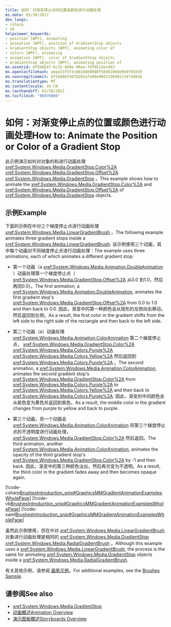 ```yaml
---
title: 如何：对渐变停止点的位置或颜色进行动画处理
ms.date: 03/30/2017
dev_langs:
- csharp
- vb
helpviewer_keywords:
- position [WPF], animating
- animation [WPF], position of GradientStop objects
- GradientStop objects [WPF], animating color of
- colors [WPF], animating
- animation [WPF], color of GradientStop objects
- GradientStop objects [WPF], animating position of
ms.assetid: 6f5b8b47-6c32-4b8e-98ee-fdf6515ec843
ms.openlocfilehash: aeae33f5f3c8016808988f58d61969e9b6f05039
ms.sourcegitcommit: bf5dd80f4d7b202afa90e90d1148402c5474d826
ms.translationtype: MT
ms.contentlocale: zh-CN
ms.lasthandoff: 03/30/2021
ms.locfileid: "96970866"
---
```

# <a name="how-to-animate-the-position-or-color-of-a-gradient-stop"></a><span data-ttu-id="202fb-102">如何：对渐变停止点的位置或颜色进行动画处理</span><span class="sxs-lookup"><span data-stu-id="202fb-102">How to: Animate the Position or Color of a Gradient Stop</span></span>
<span data-ttu-id="202fb-103">此示例演示如何对对象的和进行动画处理 <xref:System.Windows.Media.GradientStop.Color%2A> <xref:System.Windows.Media.GradientStop.Offset%2A> <xref:System.Windows.Media.GradientStop> 。</span><span class="sxs-lookup"><span data-stu-id="202fb-103">This example shows how to animate the <xref:System.Windows.Media.GradientStop.Color%2A> and <xref:System.Windows.Media.GradientStop.Offset%2A> of <xref:System.Windows.Media.GradientStop> objects.</span></span>  
  
## <a name="example"></a><span data-ttu-id="202fb-104">示例</span><span class="sxs-lookup"><span data-stu-id="202fb-104">Example</span></span>  
 <span data-ttu-id="202fb-105">下面的示例在中对三个梯度停止点进行动画处理 <xref:System.Windows.Media.LinearGradientBrush> 。</span><span class="sxs-lookup"><span data-stu-id="202fb-105">The following example animates three gradient stops inside a <xref:System.Windows.Media.LinearGradientBrush>.</span></span> <span data-ttu-id="202fb-106">该示例使用三个动画，其中每个动画对不同梯度停止点进行动画处理：</span><span class="sxs-lookup"><span data-stu-id="202fb-106">The example uses three animations, each of which animates a different gradient stop:</span></span>  
  
- <span data-ttu-id="202fb-107">第一个动画（a <xref:System.Windows.Media.Animation.DoubleAnimation> ）动画处理第一个梯度停止点（ <xref:System.Windows.Media.GradientStop.Offset%2A> 从0.0 到1.0，然后再回0.0）。</span><span class="sxs-lookup"><span data-stu-id="202fb-107">The first animation, a <xref:System.Windows.Media.Animation.DoubleAnimation>, animates the first gradient stop's <xref:System.Windows.Media.GradientStop.Offset%2A> from 0.0 to 1.0 and then back to 0.0.</span></span> <span data-ttu-id="202fb-108">因此，渐变中的第一种颜色会从矩形的左侧向右移动，然后返回到左侧。</span><span class="sxs-lookup"><span data-stu-id="202fb-108">As a result, the first color in the gradient shifts from the left side to the right side of the rectangle and then back to the left side.</span></span>  
  
- <span data-ttu-id="202fb-109">第二个动画（a）动画处理 <xref:System.Windows.Media.Animation.ColorAnimation> 第二个梯度停止点， <xref:System.Windows.Media.GradientStop.Color%2A> <xref:System.Windows.Media.Colors.Purple%2A> <xref:System.Windows.Media.Colors.Yellow%2A> 然后返回到 <xref:System.Windows.Media.Colors.Purple%2A> 。</span><span class="sxs-lookup"><span data-stu-id="202fb-109">The second animation, a <xref:System.Windows.Media.Animation.ColorAnimation>, animates the second gradient stop's <xref:System.Windows.Media.GradientStop.Color%2A> from <xref:System.Windows.Media.Colors.Purple%2A> to <xref:System.Windows.Media.Colors.Yellow%2A> and then back to <xref:System.Windows.Media.Colors.Purple%2A>.</span></span> <span data-ttu-id="202fb-110">因此，渐变的中间颜色会从紫色变为黄色并返回到紫色。</span><span class="sxs-lookup"><span data-stu-id="202fb-110">As a result, the middle color in the gradient changes from purple to yellow and back to purple.</span></span>  
  
- <span data-ttu-id="202fb-111">第三个动画，另一个动画会 <xref:System.Windows.Media.Animation.ColorAnimation> 将第三个梯度停止点的不透明度进行动画处理， <xref:System.Windows.Media.GradientStop.Color%2A> 然后返回。</span><span class="sxs-lookup"><span data-stu-id="202fb-111">The third animation, another <xref:System.Windows.Media.Animation.ColorAnimation>, animates the opacity of the third gradient stop's <xref:System.Windows.Media.GradientStop.Color%2A> by -1 and then back.</span></span> <span data-ttu-id="202fb-112">因此，渐变中的第三种颜色淡出，然后再次变为不透明。</span><span class="sxs-lookup"><span data-stu-id="202fb-112">As a result, the third color in the gradient fades away and then becomes opaque again.</span></span>  
  
 [!code-csharp[BrushesIntroduction_snip#GraphicsMMGradientAnimationExamplesWholePage](~/samples/snippets/csharp/VS_Snippets_Wpf/BrushesIntroduction_snip/CSharp/GradientStopAnimationExample.cs#graphicsmmgradientanimationexampleswholepage)]
 [!code-vb[BrushesIntroduction_snip#GraphicsMMGradientAnimationExamplesWholePage](~/samples/snippets/visualbasic/VS_Snippets_Wpf/BrushesIntroduction_snip/visualbasic/gradientstopanimationexample.vb#graphicsmmgradientanimationexampleswholepage)]
 [!code-xaml[BrushesIntroduction_snip#GraphicsMMGradientAnimationExamplesWholePage](~/samples/snippets/xaml/VS_Snippets_Wpf/BrushesIntroduction_snip/XAML/GradientStopAnimationExample.xaml#graphicsmmgradientanimationexampleswholepage)]  
  
 <span data-ttu-id="202fb-113">虽然此示例使用，但在中对 <xref:System.Windows.Media.LinearGradientBrush> 对象进行动画处理是相同的 <xref:System.Windows.Media.GradientStop> <xref:System.Windows.Media.RadialGradientBrush> 。</span><span class="sxs-lookup"><span data-stu-id="202fb-113">Although this example uses a <xref:System.Windows.Media.LinearGradientBrush>, the process is the same for animating <xref:System.Windows.Media.GradientStop> objects inside a <xref:System.Windows.Media.RadialGradientBrush>.</span></span>  
  
 <span data-ttu-id="202fb-114">有关其他示例，请参阅 [画笔示例](https://github.com/Microsoft/WPF-Samples/tree/master/Graphics/Brushes)。</span><span class="sxs-lookup"><span data-stu-id="202fb-114">For additional examples, see the [Brushes Sample](https://github.com/Microsoft/WPF-Samples/tree/master/Graphics/Brushes).</span></span>  
  
## <a name="see-also"></a><span data-ttu-id="202fb-115">请参阅</span><span class="sxs-lookup"><span data-stu-id="202fb-115">See also</span></span>

- <xref:System.Windows.Media.GradientStop>
- [<span data-ttu-id="202fb-116">动画概述</span><span class="sxs-lookup"><span data-stu-id="202fb-116">Animation Overview</span></span>](animation-overview.md)
- [<span data-ttu-id="202fb-117">演示图板概述</span><span class="sxs-lookup"><span data-stu-id="202fb-117">Storyboards Overview</span></span>](storyboards-overview.md)
